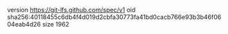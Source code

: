 version https://git-lfs.github.com/spec/v1
oid sha256:40118455c6db4f4d019d2cbfa30773fa41bd0cacb766e93b3b46f0604eab4d26
size 1962
